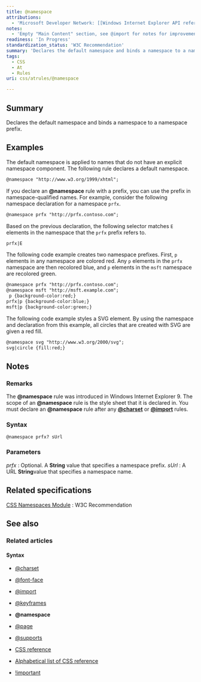 ```yaml
---
title: @namespace
attributions:
  - 'Microsoft Developer Network: [[Windows Internet Explorer API reference](http://msdn.microsoft.com/en-us/library/ie/hh828809%28v=vs.85%29.aspx) Article]'
notes:
  - 'Empty "Main Content" section, see @import for notes for improvement suggestion. I haven''t come across @namespaces often in single-site implementations; perhaps we can provide elaboration on when @namespaces provide utility.'
readiness: 'In Progress'
standardization_status: 'W3C Recommendation'
summary: 'Declares the default namespace and binds a namespace to a namespace prefix.'
tags:
  - CSS
  - At
  - Rules
uri: css/atrules/@namespace

---
```

## Summary

Declares the default namespace and binds a namespace to a namespace prefix.

## Examples

The default namespace is applied to names that do not have an explicit namespace component. The following rule declares a default namespace.

``` html
@namespace "http://www.w3.org/1999/xhtml";
```

If you declare an **@namespace** rule with a prefix, you can use the prefix in namespace-qualified names. For example, consider the following namespace declaration for a namespace `prfx`.

``` html
@namespace prfx "http://prfx.contoso.com";
```

Based on the previous declaration, the following selector matches `E` elements in the namespace that the `prfx` prefix refers to.

``` html
prfx|E
```

The following code example creates two namespace prefixes. First, `p` elements in any namespace are colored red. Any `p` elements in the `prfx` namespace are then recolored blue, and `p` elements in the `msft` namespace are recolored green.

``` html
@namespace prfx "http://prfx.contoso.com";
@namespace msft "http://msft.example.com";
 p {background-color:red;}
prfx|p {background-color:blue;}
msft|p {background-color:green;}
```

The following code example styles a SVG element. By using the namespace and declaration from this example, all circles that are created with SVG are given a red fill.

``` html
@namespace svg "http://www.w3.org/2000/svg";
svg|circle {fill:red;}
```

## Notes

### Remarks

The **@namespace** rule was introduced in Windows Internet Explorer 9. The scope of an **@namespace** rule is the style sheet that it is declared in. You must declare an **@namespace** rule after any [**@charset**](/css/atrules/@charset) or [**@import**](/css/atrules/@import) rules.

### Syntax

`@namespace prfx? sUrl`

### Parameters

*prfx*
:   Optional. A **String** value that specifies a namespace prefix.
*sUrl*
:   A URL **String**value that specifies a namespace name.

## Related specifications

[CSS Namespaces Module](http://www.w3.org/TR/css3-namespace/#declaration)
:   W3C Recommendation

## See also

### Related articles

#### Syntax

-   [@charset](/css/atrules/@charset)

-   [@font-face](/css/atrules/@font-face)

-   [@import](/css/atrules/@import)

-   [@keyframes](/css/atrules/@keyframes)

-   **@namespace**

-   [@page](/css/atrules/@page)

-   [@supports](/css/atrules/@supports)

-   [CSS reference](/css/reference)

-   [Alphabetical list of CSS reference](/css/reference/alphabetical)

-   [!important](/css/syntax/!important)
